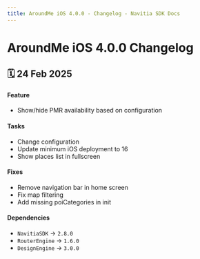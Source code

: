```yaml
---
title: AroundMe iOS 4.0.0 - Changelog - Navitia SDK Docs
---
```


# AroundMe iOS 4.0.0 Changelog

<h2>🗓 24 Feb 2025</h2>

#### Feature
- Show/hide PMR availability based on configuration

#### Tasks
- Change configuration
- Update minimum iOS deployment to 16
- Show places list in fullscreen 

#### Fixes
- Remove navigation bar in home screen
- Fix map filtering 
- Add missing poiCategories in init

#### Dependencies
- `NavitiaSDK` -> `2.8.0`
- `RouterEngine` -> `1.6.0`
- `DesignEngine` -> `3.0.0`